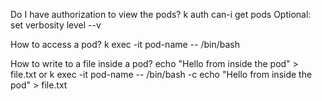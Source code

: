 Do I have authorization to view the pods?
    k auth can-i get pods 
    Optional: set verbosity level --v

How to access a pod?
    k exec -it pod-name -- /bin/bash

How to write to a file inside a pod?
   echo "Hello from inside the pod" > file.txt or
   k exec -it pod-name -- /bin/bash -c echo "Hello from inside the pod" > file.txt

